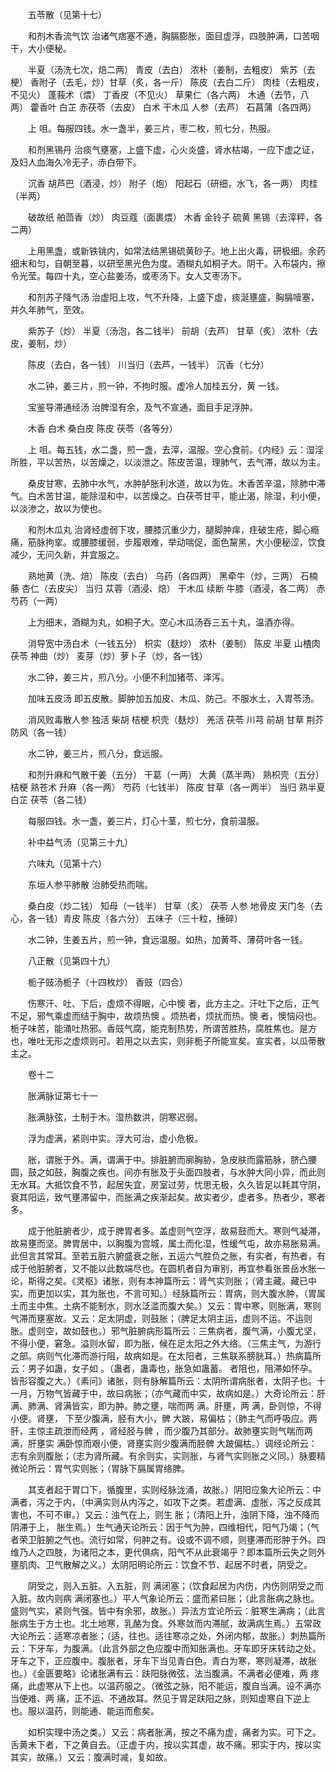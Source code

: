 <!-- { "loadSidebar": true } -->
　　五苓散（见第十七）

　　和剂木香流气饮 治诸气痞塞不通，胸膈膨胀，面目虚浮，四肢肿满，口苦咽干，大小便秘。

　　半夏（汤洗七次，焙二两） 青皮（去白） 浓朴（姜制，去粗皮） 紫苏（去梗） 香附子（去毛，炒）甘草（炙，各一斤） 陈皮（去白二斤） 肉桂（去粗皮，不见火） 蓬莪术（煨） 丁香皮（不见火） 草果仁（各六两） 木通（去节，八两） 藿香叶 白芷 赤茯苓（去皮） 白术 干木瓜 人参（去芦） 石菖蒲（各四两）

　　上 咀。每服四钱。水一盏半，姜三片，枣二枚，煎七分，热服。

　　和剂黑锡丹 治痰气壅塞，上盛下虚，心火炎盛，肾水枯竭，一应下虚之证，及妇人血海久冷无子，赤白带下。

　　沉香 胡芦巴（酒浸，炒） 附子（炮） 阳起石（研细，水飞，各一两） 肉桂（半两）

　　破故纸 舶茴香（炒） 肉豆蔻（面裹煨） 木香 金铃子 硫黄 黑锡（去滓秤，各二两）

　　上用黑盏，或新铁铫内，如常法结黑锡硫黄砂子。地上出火毒，研极细。余药细末和匀，自朝至暮，以研至黑光色为度。酒糊丸如桐子大。阴干。入布袋内，擦令光莹。每四十丸，空心盐姜汤，或枣汤下。女人艾枣汤下。

　　和剂苏子降气汤 治虚阳上攻，气不升降，上盛下虚，痰涎壅盛，胸膈噎塞，并久年肺气，至效。

　　紫苏子（炒） 半夏（汤泡，各二钱半） 前胡（去芦） 甘草（炙） 浓朴（去皮，姜制，炒）

　　陈皮（去白，各一钱） 川当归（去芦，一钱半） 沉香（七分）

　　水二钟，姜三片，煎一钟，不拘时服。虚冷人加桂五分，黄 一钱。

　　宝鉴导滞通经汤 治脾湿有余，及气不宣通，面目手足浮肿。

　　木香 白术 桑白皮 陈皮 茯苓（各等分）

　　上 咀。每五钱，水二盏，煎一盏，去滓，温服。空心食前。《内经》云：湿淫所胜，平以苦热，以苦燥之，以淡泄之。陈皮苦温，理肺气，去气滞，故以为主。

　　桑皮甘寒，去肺中水气，水肿胪胀利水道，故以为佐。木香苦辛温，除肺中滞气。白术苦甘温，能除湿和中，以苦燥之。白茯苓甘平，能止渴，除湿，利小便，以淡渗之，故以为使也。

　　和剂木瓜丸 治肾经虚弱下攻，腰膝沉重少力，腿脚肿痒，疰破生疮，脚心瘾痛，筋脉拘挛。或腰膝缓弱，步履艰难，举动喘促，面色黧黑，大小便秘涩，饮食减少，无问久新，并宜服之。

　　熟地黄（洗、焙） 陈皮（去白） 乌药（各四两） 黑牵牛（炒，三两） 石楠藤 杏仁（去皮尖） 当归 苁蓉（酒浸、焙） 干木瓜 续断 牛膝（酒浸，各二两） 赤芍药（一两）

　　上为细末，酒糊为丸，如桐子大。空心木瓜汤吞三五十丸，温酒亦得。

　　消导宽中汤白术（一钱五分） 枳实（麸炒） 浓朴（姜制） 陈皮 半夏 山楂肉 茯苓 神曲（炒） 麦芽（炒）萝卜子（炒，各一钱）

　　水二钟，姜三片，煎八分。小便不利加猪苓、泽泻。

　　加味五皮汤 即五皮散。脚肿加五加皮、木瓜、防己。不服水土，入胃苓汤。

　　消风败毒散人参 独活 柴胡 桔梗 枳壳（麸炒） 羌活 茯苓 川芎 前胡 甘草 荆芥 防风（各一钱）

　　水二钟，姜三片，煎八分，食远服。

　　和剂升麻和气散干姜（五分） 干葛（一两） 大黄（蒸半两） 熟枳壳（五分） 桔梗 熟苍术 升麻（各一两） 芍药（七钱半） 陈皮 甘草（各一两半） 当归 熟半夏 白芷 茯苓（各二钱）

　　每服四钱。水一盏，姜三片，灯心十茎，煎七分，食前温服。

　　补中益气汤（见第三十九）

　　六味丸（见第十六）

　　东垣人参平肺散 治肺受热而喘。

　　桑白皮（炒二钱） 知母（一钱半） 甘草（炙） 茯苓 人参 地骨皮 天门冬（去心，各一钱）青皮 陈皮（各六分） 五味子（三十粒，捶碎）

　　水二钟，生姜五片，煎一钟，食远温服。如热，加黄芩、薄荷叶各一钱。

　　八正散（见第四十九）

　　栀子豉汤栀子（十四枚炒） 香豉（四合）

　　伤寒汗、吐、下后，虚烦不得眠，心中懊 者，此方主之。汗吐下之后，正气不足，邪气乘虚而结于胸中，故烦热懊 。烦热者，烦扰而热。懊 者，懊恼闷也。栀子味苦，能涌吐热邪。香豉气腐，能克制热势，所谓苦胜热，腐胜焦也。是方也，唯吐无形之虚烦则可。若用之以去实，则非栀子所能宣矣。宣实者，以瓜蒂散主之。

　　卷十二

　　胀满脉证第七十一

　　胀满脉弦，土制于木。湿热数洪，阴寒迟弱。

　　浮为虚满，紧则中实。浮大可治，虚小危极。

　　胀，谓胀于外。满，谓满于中。排脏腑而廓胸胁，急皮肤而露筋脉，脐凸腰圆，鼓之如鼓，胸腹之疾也。间亦有胀及于头面四肢者，与水肿大同小异，而此则无水耳。大抵饮食不节，起居失宜，房室过劳，忧思无极，久久皆足以耗其守阴，衰其阳运，致气壅滞留中，而胀满之疾渐起矣。故实者少，虚者多。热者少，寒者多。

　　成于他脏腑者少，成于脾胃者多。盖虚则气空浮，故易鼓而大。寒则气凝滞，故易壅而坚。脾胃居中，以胸腹为宫城，属土而化湿，性缓气屯，故亦易胀易满。此但言其常耳。至若五脏六腑盛衰之胀，五运六气胜负之胀，有实者，有热者，有成于他脏腑者，又不能以此数端尽也。在圆机者自为审别，再宜参看张景岳水胀一论，斯得之矣。《灵枢》诸胀，则有本神篇所云：肾气实则胀；（肾主藏。藏已中实，而更加以实，其为胀也，不言可知。）经脉篇所云：胃病，则大腹水肿，（胃属土而主中焦。土病不能制水，则水泛滥而腹大矣。）又云：胃中寒，则胀满，寒则气滞而壅塞故。又云：足太阴虚，则鼓胀；（脾足太阴主运，虚则不运。不运则胀。虚则空，故如鼓也。）邪气脏腑病形篇所云：三焦病者，腹气满，小腹尤坚，不得小便，窘急。溢则水留，即为胀，候在足太阳之外大络。（三焦主气，为游行之部。病则气化滞而游行阻，故病如是。在太阳者，三焦联系膀胱耳。）热病篇所云：男子如蛊，女子如 。（蛊者，蛊毒也，胀急如蛊蓄。 者阻也，阻滞如怀孕。皆形容腹之大。）《素问》诸胀，则有脉解篇所云：太阴所谓病胀者，太阴子也。十一月，万物气皆藏于中，故曰病胀；（亦气藏而中实，故病如是。）大奇论所云：肝满、肺满、肾满皆实，即为肿。肺之壅，喘而两 满。肝壅，两 满，卧则惊，不得小便。肾壅， 下至少腹满，胫有大小，髀 大跛，易偏枯；（肺主气而呼吸应。两 肝，主惊主疏泄而经两 ，肾经胫与髀 ，而少腹乃其部分。故肺壅实则气喘而两 满，肝壅实 满卧惊而艰小便，肾壅实则少腹满而胫髀 大跛偏枯。）调经论所云：志有余则腹胀；（志为肾所藏。有余则实，实则胀，与肾气实则胀之义同。）脉要精微论所云：胃气实则胀；（胃脉下膈属胃络脾。

　　其支者起于胃口下，循腹里，实则经脉泷涌，故胀。）阴阳应象大论所云：中满者，泻之于内，（中满实则从内泻之，如攻下之类。若虚满、虚胀，泻之反成其害也，不可不审。）又云：浊气在上，则生 胀；（清阳上升，浊阴下降，浊不降而阴滞于上， 胀生焉。）生气通天论所云：因于气为肿，四维相代，阳气乃竭；（气者荣卫脏腑之气也。流行如常，何肿之有。设或不调不顺，则壅滞而形肿于外。四维乃人之四肢，为诸阳之本，更代俱病，阳气不从此衰竭乎？即本篇所云失之则外壅肌肉、卫气散解之义。）太阴阳明论所云：饮食不节、起居不时者，阴受之。

　　阴受之，则入五脏。入五脏，则 满闭塞；（饮食起居为内伤，内伤则阴受之而入脏。故内则病 满闭塞也。）平人气象论所云：盛而紧曰胀；（此言胀病之脉也。盛则气实，紧则气强。皆中有余邪，故胀。）异法方宜论所云：脏寒生满病；（此言胀病生于方土也。北土地寒，乳酪为食。外寒敛而内滞腻，故满病生焉。）五常政大论所云：适寒凉者胀；（适，往也。适往寒凉之处，外闭内郁，故胀。）刺热篇所云：下牙车，为腹满。（此言外部之色应腹中而知胀满也。牙车即牙床转动之处。牙车之下，正应腹中。腹胀者，牙车下当见青白色。青白为寒，寒则凝滞，故胀也。）《金匮要略》论诸胀满有云：趺阳脉微弦，法当腹满。不满者必便难，两 疼痛，此虚寒从下上也。以温药服之。（微弦之脉，阳不能运，腹自当满。设不满亦当便难、两 痛，正不运、不通故耳。然见于胃足趺阳之脉，则知虚寒自下逆上也。服以温药，则能通、能运而愈矣。

　　如枳实理中汤之类。）又云：病者胀满，按之不痛为虚，痛者为实。可下之。舌黄未下者，下之黄自去。（正虚于内，按以实其虚，故不痛。邪实于内，按以实其实，故痛。）又云：腹满时减，复如故。

